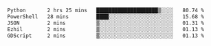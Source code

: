 <!--START_SECTION:waka-->

```txt
Python       2 hrs 25 mins   ████████████████████▒░░░░   80.74 %
PowerShell   28 mins         ████░░░░░░░░░░░░░░░░░░░░░   15.68 %
JSON         2 mins          ▒░░░░░░░░░░░░░░░░░░░░░░░░   01.31 %
Ezhil        2 mins          ▒░░░░░░░░░░░░░░░░░░░░░░░░   01.13 %
GDScript     2 mins          ▒░░░░░░░░░░░░░░░░░░░░░░░░   01.13 %
```

<!--END_SECTION:waka-->

